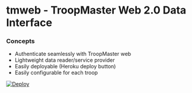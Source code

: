 # tmweb - TroopMaster Web 2.0 Data Interface

### Concepts

 * Authenticate seamlessly with TroopMaster web
 * Lightweight data reader/service provider
 * Easily deployable (Heroku deploy button)
 * Easily configurable for each troop
 
[![Deploy](https://www.herokucdn.com/deploy/button.svg)](https://heroku.com/deploy?template=https://github.com/wallyatkins/tmweb&env[TM_UNIT]=12345&env[TM_USER]=UserNameenv[TM_PASS]=secret)
